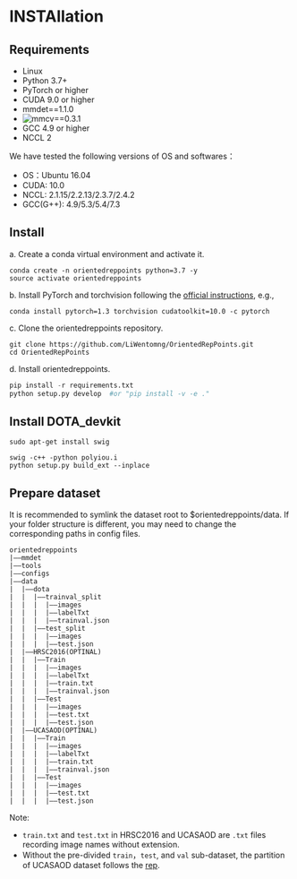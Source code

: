 # INSTAllation 
## Requirements
* Linux
* Python 3.7+ 
* PyTorch or higher
* CUDA 9.0 or higher
* mmdet==1.1.0
* ![mmcv](https://github.com/open-mmlab/mmcv)==0.3.1
* GCC 4.9 or higher
* NCCL 2

We have tested the following versions of OS and softwares：
* OS：Ubuntu 16.04
* CUDA: 10.0
* NCCL: 2.1.15/2.2.13/2.3.7/2.4.2
* GCC(G++): 4.9/5.3/5.4/7.3

## Install 
a. Create a conda virtual environment and activate it.  
```
conda create -n orientedreppoints python=3.7 -y 
source activate orientedreppoints
```
b. Install PyTorch and torchvision following the [official instructions](https://pytorch.org/get-started/previous-versions/), e.g.,
```
conda install pytorch=1.3 torchvision cudatoolkit=10.0 -c pytorch
```
c. Clone the orientedreppoints repository.
```
git clone https://github.com/LiWentomng/OrientedRepPoints.git
cd OrientedRepPoints
```
d. Install orientedreppoints.

```python 
pip install -r requirements.txt
python setup.py develop  #or "pip install -v -e ."
```

## Install DOTA_devkit

```
sudo apt-get install swig
```
```
swig -c++ -python polyiou.i
python setup.py build_ext --inplace
```

## Prepare dataset
It is recommended to symlink the dataset root to $orientedreppoints/data. If your folder structure is different, you may need to change the corresponding paths in config files.
```
orientedreppoints
|——mmdet
|——tools
|——configs
|——data
|  |——dota
|  |  |——trainval_split
|  |  |  |——images
|  |  |  |——labelTxt
|  |  |  |——trainval.json
|  |  |——test_split
|  |  |  |——images
|  |  |  |——test.json
|  |——HRSC2016(OPTINAL)
|  |  |——Train
|  |  |  |——images
|  |  |  |——labelTxt
|  |  |  |——train.txt
|  |  |  |——trainval.json
|  |  |——Test
|  |  |  |——images
|  |  |  |——test.txt
|  |  |  |——test.json
|  |——UCASAOD(OPTINAL)
|  |  |——Train
|  |  |  |——images
|  |  |  |——labelTxt
|  |  |  |——train.txt
|  |  |  |——trainval.json
|  |  |——Test
|  |  |  |——images
|  |  |  |——test.txt
|  |  |  |——test.json
```
Note:
* `train.txt` and `test.txt` in HRSC2016 and UCASAOD are `.txt` files recording image names without extension.
* Without the pre-divided `train`，`test`, and `val` sub-dataset, the partition of UCASAOD dataset follows the [rep](https://github.com/ming71/UCAS-AOD-benchmark).




